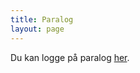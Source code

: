 ```yaml
---
title: Paralog
layout: page
---
```

Du kan logge på paralog [her](http://www.paralog.dk/1111/logon.asp?id=pgnord).